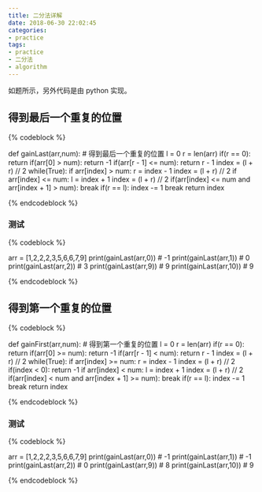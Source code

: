 ```yaml
---
title: 二分法详解
date: 2018-06-30 22:02:45
categories:
- practice
tags:
- practice
- 二分法
- algorithm
---
```

如题所示，另外代码是由 python 实现。
 <!-- more -->
## 得到最后一个重复的位置
{% codeblock %}

def gainLast(arr,num):	# 得到最后一个重复的位置
	l = 0
	r = len(arr)
	if(r == 0):
		return
	if(arr[0] > num):
		return -1
	if(arr[r - 1] <= num):
		return r - 1
	index = (l + r) // 2
	while(True):
		if arr[index] > num:
			r = index - 1
			index = (l + r) // 2
		if arr[index] <= num:
			l = index + 1
			index = (l + r) // 2
		if(arr[index] <= num and arr[index + 1] > num):
			break
		if(r == l):
			index -= 1
			break
	return index

{% endcodeblock %}
### 测试
{% codeblock %}

arr = [1,2,2,2,3,5,6,6,7,9]
print(gainLast(arr,0))
	# -1
print(gainLast(arr,1))
	# 0
print(gainLast(arr,2))
	# 3
print(gainLast(arr,9))
	# 9
print(gainLast(arr,10))
	# 9

{% endcodeblock %}
## 得到第一个重复的位置
{% codeblock %}

def gainFirst(arr,num):	# 得到第一个重复的位置
	l = 0
	r = len(arr)
	if(r == 0):
		return
	if(arr[0] >= num):
		return -1
	if(arr[r - 1] < num):
		return r - 1
	index = (l + r) // 2
	while(True):
		if arr[index] >= num:
			r = index - 1
			index = (l + r) // 2
			if(index < 0):
				return -1
		if arr[index] < num:
			l = index + 1
			index = (l + r) // 2
		if(arr[index] < num and arr[index + 1] >= num):
			break
		if(r == l):
			index -= 1
			break
	return index

{% endcodeblock %}
### 测试
{% codeblock %}

arr = [1,2,2,2,3,5,6,6,7,9]
print(gainLast(arr,0))
	# -1
print(gainLast(arr,1))
	# -1
print(gainLast(arr,2))
	# 0
print(gainLast(arr,9))
	# 8
print(gainLast(arr,10))
	# 9

{% endcodeblock %}